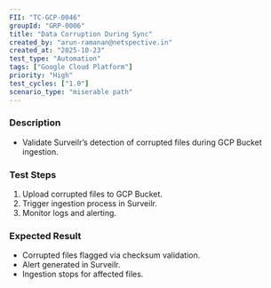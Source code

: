 ```yaml
---
FII: "TC-GCP-0046"
groupId: "GRP-0006"
title: "Data Corruption During Sync"
created_by: "arun-ramanan@netspective.in"
created_at: "2025-10-23"
test_type: "Automation"
tags: ["Google Cloud Platform"]
priority: "High"
test_cycles: ["1.0"]
scenario_type: "miserable path"
---
```

### Description
- Validate Surveilr’s detection of corrupted files during GCP Bucket ingestion.

### Test Steps
1. Upload corrupted files to GCP Bucket.  
2. Trigger ingestion process in Surveilr.  
3. Monitor logs and alerting.

### Expected Result
- Corrupted files flagged via checksum validation.  
- Alert generated in Surveilr.  
- Ingestion stops for affected files.
